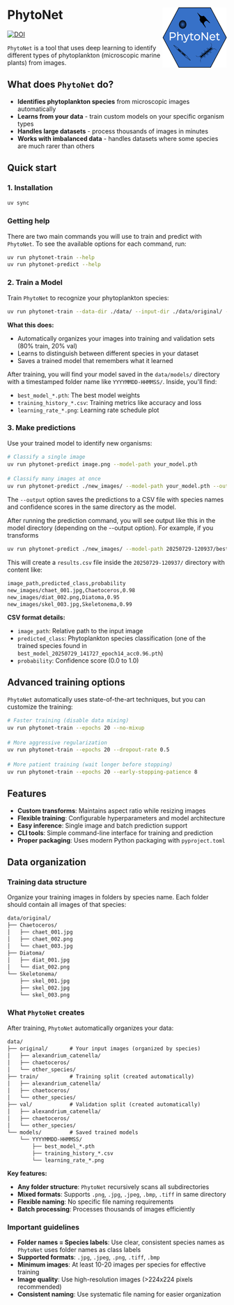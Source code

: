 # PhytoNet <img src="logo.png" align="right" height="138" alt="PhytoNet logo" /></a>

[![DOI](https://zenodo.org/badge/1026249199.svg)](https://doi.org/10.5281/zenodo.16875166)

`PhytoNet` is a tool that uses deep learning to identify different types of phytoplankton (microscopic marine plants) from images.

## What does `PhytoNet` do?

- **Identifies phytoplankton species** from microscopic images automatically
- **Learns from your data** - train custom models on your specific organism types
- **Handles large datasets** - process thousands of images in minutes
- **Works with imbalanced data** - handles datasets where some species are much rarer than others

## Quick start

### 1. Installation

```bash
uv sync
```

### Getting help

There are two main commands you will use to train and predict with `PhytoNet`. To see the available options for each command, run:

```bash
uv run phytonet-train --help
uv run phytonet-predict --help
```

### 2. Train a Model

Train `PhytoNet` to recognize your phytoplankton species:

```bash
uv run phytonet-train --data-dir ./data/ --input-dir ./data/original/ --epochs 20
```

**What this does:**

- Automatically organizes your images into training and validation sets (80% train, 20% val)
- Learns to distinguish between different species in your dataset
- Saves a trained model that remembers what it learned

After training, you will find your model saved in the `data/models/` directory with a timestamped folder name like `YYYYMMDD-HHMMSS/`. Inside, you'll find:

- `best_model_*.pth`: The best model weights
- `training_history_*.csv`: Training metrics like accuracy and loss
- `learning_rate_*.png`: Learning rate schedule plot

### 3. Make predictions

Use your trained model to identify new organisms:

```bash
# Classify a single image
uv run phytonet-predict image.png --model-path your_model.pth

# Classify many images at once
uv run phytonet-predict ./new_images/ --model-path your_model.pth --output results.csv
```

The `--output` option saves the predictions to a CSV file with species names and confidence scores in the same directory as the model.

After running the prediction command, you will see output like this in the model directory (depending on the --output option). For example, if you transforms

```bash
uv run phytonet-predict ./new_images/ --model-path 20250729-120937/best_model_20250729_141727_epoch14_acc0.96.pth --output results.csv
```

This will create a `results.csv` file inside the `20250729-120937/` directory with content like:

```
image_path,predicted_class,probability
new_images/chaet_001.jpg,Chaetoceros,0.98
new_images/diat_002.png,Diatoma,0.95
new_images/skel_003.jpg,Skeletonema,0.99
```

**CSV format details:**

- `image_path`: Relative path to the input image
- `predicted_class`: Phytoplankton species classification (one of the trained species found in `best_model_20250729_141727_epoch14_acc0.96.pth`)
- `probability`: Confidence score (0.0 to 1.0)

## Advanced training options

`PhytoNet` automatically uses state-of-the-art techniques, but you can customize the training:

```bash
# Faster training (disable data mixing)
uv run phytonet-train --epochs 20 --no-mixup

# More aggressive regularization
uv run phytonet-train --epochs 20 --dropout-rate 0.5

# More patient training (wait longer before stopping)
uv run phytonet-train --epochs 20 --early-stopping-patience 8
```

## Features

- **Custom transforms**: Maintains aspect ratio while resizing images
- **Flexible training**: Configurable hyperparameters and model architecture
- **Easy inference**: Single image and batch prediction support
- **CLI tools**: Simple command-line interface for training and prediction
- **Proper packaging**: Uses modern Python packaging with `pyproject.toml`

## Data organization

### Training data structure

Organize your training images in folders by species name. Each folder should contain all images of that species:

```
data/original/
├── Chaetoceros/
│   ├── chaet_001.jpg
│   ├── chaet_002.png
│   └── chaet_003.jpg
├── Diatoma/
│   ├── diat_001.jpg
│   └── diat_002.png
└── Skeletonema/
    ├── skel_001.jpg
    ├── skel_002.jpg
    └── skel_003.png
```

### What `PhytoNet` creates

After training, `PhytoNet` automatically organizes your data:

```
data/
├── original/       # Your input images (organized by species)
│   ├── alexandrium_catenella/
│   ├── chaetoceros/
│   └── other_species/
├── train/          # Training split (created automatically)
│   ├── alexandrium_catenella/
│   ├── chaetoceros/
│   └── other_species/
├── val/            # Validation split (created automatically)
│   ├── alexandrium_catenella/
│   ├── chaetoceros/
│   └── other_species/
└── models/         # Saved trained models
    └── YYYYMMDD-HHMMSS/
        ├── best_model_*.pth
        ├── training_history_*.csv
        └── learning_rate_*.png
```

**Key features:**

- **Any folder structure**: `PhytoNet` recursively scans all subdirectories
- **Mixed formats**: Supports `.png`, `.jpg`, `.jpeg`, `.bmp`, `.tiff` in same directory
- **Flexible naming**: No specific file naming requirements
- **Batch processing**: Processes thousands of images efficiently

### Important guidelines

- **Folder names = Species labels**: Use clear, consistent species names as `PhytoNet` uses folder names as class labels
- **Supported formats**: `.jpg`, `.jpeg`, `.png`, `.tiff`, `.bmp`
- **Minimum images**: At least 10-20 images per species for effective training
- **Image quality**: Use high-resolution images (>224x224 pixels recommended)
- **Consistent naming**: Use systematic file naming for easier organization
